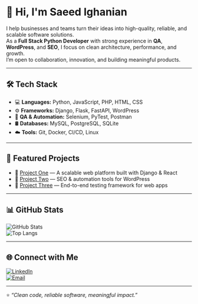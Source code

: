 # 👋 Hi, I'm Saeed Ighanian  

I help businesses and teams turn their ideas into high-quality, reliable, and scalable software solutions.  
As a **Full Stack Python Developer** with strong experience in **QA**, **WordPress**, and **SEO**, I focus on clean architecture, performance, and growth.  
I’m open to collaboration, innovation, and building meaningful products.

---

## 🛠️ Tech Stack

- 💻 **Languages:** Python, JavaScript, PHP, HTML, CSS  
- ⚙️ **Frameworks:** Django, Flask, FastAPI, WordPress  
- 🧪 **QA & Automation:** Selenium, PyTest, Postman  
- 🛢️ **Databases:** MySQL, PostgreSQL, SQLite  
- ☁️ **Tools:** Git, Docker, CI/CD, Linux

---

## 🚀 Featured Projects

- 🔹 [Project One](#) — A scalable web platform built with Django & React  
- 🔹 [Project Two](#) — SEO & automation tools for WordPress  
- 🔹 [Project Three](#) — End-to-end testing framework for web apps

---

## 📊 GitHub Stats

![GitHub Stats](https://github-readme-stats.vercel.app/api?username=saeedighanianjob-netizen&show_icons=true&theme=tokyonight)  
![Top Langs](https://github-readme-stats.vercel.app/api/top-langs/?username=saeedighanianjob-netizen&layout=compact&theme=tokyonight)

---

## 🌐 Connect with Me

[![LinkedIn](https://img.shields.io/badge/LinkedIn-0A66C2?style=flat&logo=linkedin&logoColor=white)](https://www.linkedin.com/in/saeed-ighanian-757246345/)  
[![Email](https://img.shields.io/badge/Email-D14836?style=flat&logo=gmail&logoColor=white)](mailto:saeedighanian.job@gmail.com)  

---

⭐️ _“Clean code, reliable software, meaningful impact.”_
